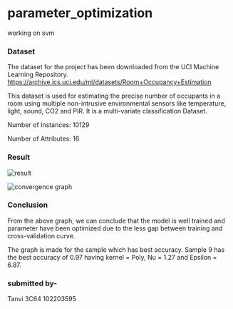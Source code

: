 # parameter_optimization
working on svm

### Dataset
The dataset for the project has been downloaded from the UCI Machine Learning Repository. https://archive.ics.uci.edu/ml/datasets/Room+Occupancy+Estimation

This dataset is used for estimating the precise number of occupants in a room using multiple non-intrusive environmental sensors like temperature, light, sound, CO2 and PIR. It is a multi-variate classification Dataset.

Number of Instances: 10129

Number of Attributes: 16
### Result

![result](https://github.com/user-attachments/assets/e5378a0c-99f8-4f5b-a28c-47dced6c6e86)




![convergence graph](https://github.com/user-attachments/assets/0f62610d-623c-4cc7-baf1-3872e5fa31ea)



### Conclusion

From the above graph, we can conclude that the model is well trained and parameter have been optimized due to the less gap between training and cross-validation curve.

The graph is made for the sample which has best accuracy. Sample 9 has the best accuracy of 0.97 having kernel = Poly, Nu = 1.27 and Epsilon = 6.87.

### submitted by- 

Tanvi
3C64
102203595
